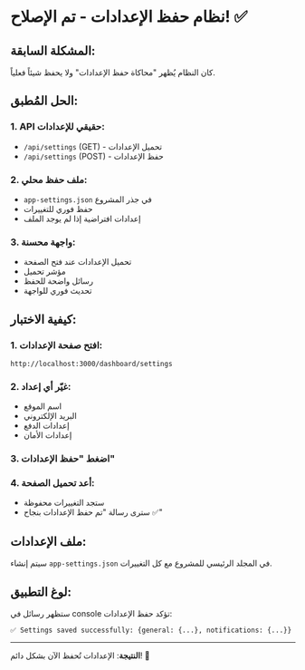 # نظام حفظ الإعدادات - تم الإصلاح! ✅

## المشكلة السابقة:
كان النظام يُظهر "محاكاة حفظ الإعدادات" ولا يحفظ شيئاً فعلياً.

## الحل المُطبق:

### 1. API حقيقي للإعدادات:
- `/api/settings` (GET) - تحميل الإعدادات
- `/api/settings` (POST) - حفظ الإعدادات

### 2. ملف حفظ محلي:
- `app-settings.json` في جذر المشروع
- حفظ فوري للتغييرات
- إعدادات افتراضية إذا لم يوجد الملف

### 3. واجهة محسنة:
- تحميل الإعدادات عند فتح الصفحة
- مؤشر تحميل
- رسائل واضحة للحفظ
- تحديث فوري للواجهة

## كيفية الاختبار:

### 1. افتح صفحة الإعدادات:
```
http://localhost:3000/dashboard/settings
```

### 2. غيّر أي إعداد:
- اسم الموقع
- البريد الإلكتروني
- إعدادات الدفع
- إعدادات الأمان

### 3. اضغط "حفظ الإعدادات"

### 4. أعد تحميل الصفحة:
- ستجد التغييرات محفوظة
- سترى رسالة "تم حفظ الإعدادات بنجاح ✅"

## ملف الإعدادات:
سيتم إنشاء `app-settings.json` في المجلد الرئيسي للمشروع مع كل التغييرات.

## لوغ التطبيق:
ستظهر رسائل في console تؤكد حفظ الإعدادات:
```
✅ Settings saved successfully: {general: {...}, notifications: {...}}
```

---

**النتيجة**: الإعدادات تُحفظ الآن بشكل دائم! 🎉